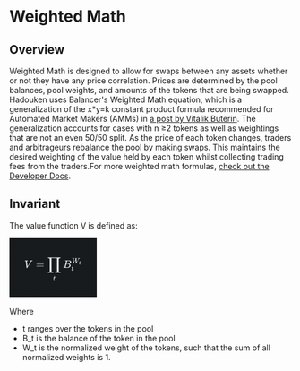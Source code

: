 # Weighted Math

## Overview <a href="#overview" id="overview"></a>

Weighted Math is designed to allow for swaps between any assets whether or not they have any price correlation. Prices are determined by the pool balances, pool weights, and amounts of the tokens that are being swapped. Hadouken uses Balancer's Weighted Math equation, which is a generalization of the x\*y=k constant product formula recommended for Automated Market Makers (AMMs) in [a post by Vitalik Buterin](https://www.reddit.com/r/ethereum/comments/55m04x/lets\_run\_onchain\_decentralized\_exchanges\_the\_way/). The generalization accounts for cases with n ≥2 tokens as well as weightings that are not an even 50/50 split. As the price of each token changes, traders and arbitrageurs rebalance the pool by making swaps. This maintains the desired weighting of the value held by each token whilst collecting trading fees from the traders.For more weighted math formulas, [check out the Developer Docs](https://dev.balancer.fi/resources/pool-math/weighted-math).

## Invariant <a href="#invariant" id="invariant"></a>

The value function V is defined as:

​​![](<../../.gitbook/assets/image (20) (1).png>)

Where

* ​t ranges over the tokens in the pool
* ​B\_t ​is the balance of the token in the pool
* ​W\_t ​​is the normalized weight of the tokens, such that the sum of all normalized weights is 1.
